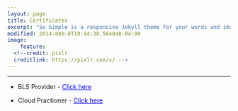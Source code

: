 ```yaml
---
layout: page
title: Certificates
excerpt: "So Simple is a responsive Jekyll theme for your words and images."
modified: 2014-080-8T19:44:38.564948-04:00
image:
    feature:
  <!--credit: pixlr
  creditlink: https://pixlr.com/x/ -->
---
```


<!--Looking for a simple, responsive, theme for your Jekyll powered blog? Well look no further. Here be **So Simple Theme**, the follow up to [**Minimal Mistakes**](http://mmistakes.github.io/minimal-mistakes) --- by designer slash illustrator [Michael Rose](http://mademistakes.com).-->

<hr/>

* BLS Provider - <a style="color: blue" href="https://ecards.heart.org/api/relay/v1/ecard/getfullpdf?eCardUId=515C9474-6CDB-4371-B037-23C7BBC98E1E">Click here</a>

* Cloud Practioner - <a style="color: blue" href="https://www.certmetrics.com/amazon/public/badge.aspx?i=9&t=c&d=2019-11-21&ci=AWS01132629">Click here</a>
